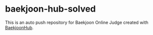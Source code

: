 # baekjoon-hub-solved
This is an auto push repository for Baekjoon Online Judge created with [BaekjoonHub](https://github.com/BaekjoonHub/BaekjoonHub).

